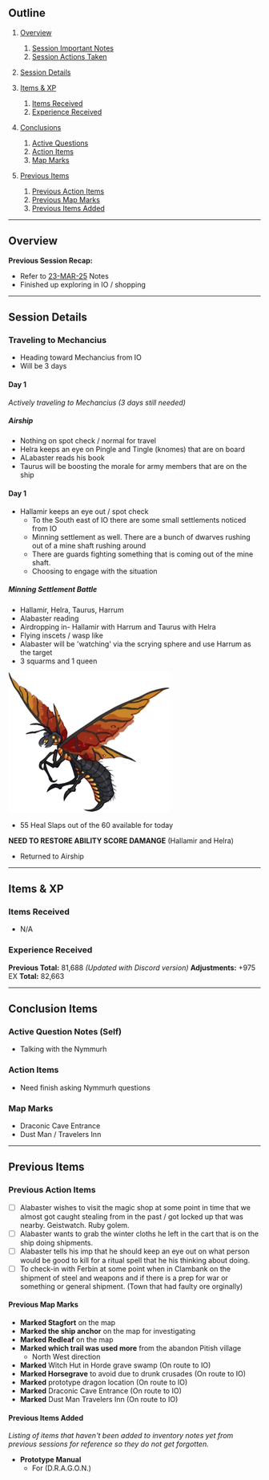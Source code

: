 ## Outline
1. [Overview](Overview)
   1. [Session Important Notes](#session-important-notes)
   2. [Session Actions Taken](#session-actions-taken)
2. [Session Details](#session-details)

3. [Items & XP](#items--xp)
   1. [Items Received](#items-received)
   2. [Experience Received](#experience-received)
4. [Conclusions](#conclusion-items)
   1. [Active Questions](#active-question-notes-self)
   2. [Action Items](#action-items-(previous))
   3. [Map Marks](#map-marks)
5. [Previous Items](#previous-items)
   1. [Previous Action Items](#previous-action-items)
   2. [Previous Map Marks](#previous-map-marks)
   3. [Previous Items Added](#previous-items-added)
______________________________
## Overview
**Previous Session Recap:**
- Refer to [23-MAR-25](23-MAR-25.md) Notes<br>
- Finished up exploring in IO / shopping

_____________________________________
## Session Details
### Traveling to Mechancius
- Heading toward Mechancius from IO
- Will be 3 days

#### Day 1
_Actively traveling to Mechancius (3 days still needed)_

##### Airship 
- Nothing on spot check / normal for travel 
- Helra keeps an eye on Pingle and Tingle (knomes) that are on board
- ALabaster reads his book
- Taurus will be boosting the morale for army members that are on the ship

#### Day 1
- Hallamir keeps an eye out / spot check
  - To the South east of IO there are some small settlements noticed from IO 
  - Minning settlement as well. There are a bunch of dwarves rushing out of a mine shaft rushing around
  - There are guards fighting something that is coming out of the mine shaft. 
  - Choosing to engage with the situation

##### Minning Settlement Battle
- Hallamir, Helra, Taurus, Harrum
- Alabaster reading
- Airdropping in- Hallamir with Harrum and Taurus with Helra
- Flying inscets / wasp like
- Alabaster will be 'watching' via the scrying sphere and use Harrum as the target
- 3 squarms and 1 queen

![](../../Images/Monsters/insect-flying.png)

- 55 Heal Slaps out of the 60 available for today

**NEED TO RESTORE ABILITY SCORE DAMANGE**
(Hallamir and Helra)

- Returned to Airship
___________________________________________

## Items & XP
### Items Received
- N/A


### Experience Received
**Previous Total:** 81,688 _(Updated with Discord version)_
**Adjustments:** +975 EX
**Total:** 82,663

_________________________________
## Conclusion Items
### Active Question Notes (Self)
- Talking with the Nymmurh 

### Action Items
- Need finish asking Nymmurh questions

### Map Marks
- Draconic Cave Entrance 
- Dust Man / Travelers Inn

---------------------------------
## Previous Items
### Previous Action Items
- [ ] Alabaster wishes to visit the magic shop at some point in time that we almost got caught stealing from in the past / got locked up that was nearby. Geistwatch. Ruby golem.
- [ ] Alabaster wants to grab the winter cloths he left in the cart that is on the ship doing shipments.
- [ ] Alabaster tells his imp that he should keep an eye out on what person would be good to kill for a ritual spell that he his thinking about doing. 
- [ ] To check-in with Ferbin at some point when in Clambank on the shipment of steel and weapons and if there is a prep for war or something or general shipment. (Town that had faulty ore orginally)

#### Previous Map Marks
- **Marked Stagfort** on the map
- **Marked the ship anchor** on the map for investigating
- **Marked Redleaf** on the map
- **Marked which trail was used more** from the abandon Pitish village
  - North West direction
- **Marked** Witch Hut in Horde grave swamp  (On route to IO)
- **Marked Horsegrave** to avoid due to drunk crusades   (On route to IO)
- **Marked** prototype dragon location  (On route to IO)
- **Marked** Draconic Cave Entrance   (On route to IO)
- **Marked** Dust Man Travelers Inn   (On route to IO)


#### Previous Items Added
_Listing of items that haven't been added to inventory notes yet from previous sessions for reference so they do not get forgotten._
- **Prototype Manual** 
  - For (D.R.A.G.O.N.)